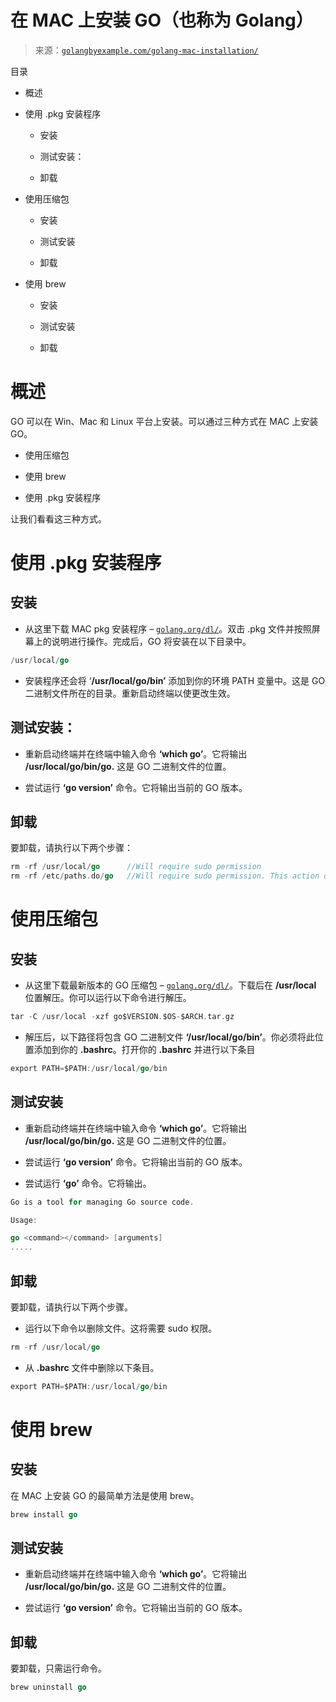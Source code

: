 <!--yml

类别：未分类

日期：2024-10-13 06:11:33

-->

# 在 MAC 上安装 GO（也称为 Golang）

> 来源：[`golangbyexample.com/golang-mac-installation/`](https://golangbyexample.com/golang-mac-installation/)

目录

+   概述

+   使用 .pkg 安装程序

    +   安装

    +   测试安装：

    +   卸载

+   使用压缩包

    +   安装

    +   测试安装

    +   卸载

+   使用 brew

    +   安装

    +   测试安装

    +   卸载

# **概述**

GO 可以在 Win、Mac 和 Linux 平台上安装。可以通过三种方式在 MAC 上安装 GO。

+   使用压缩包

+   使用 brew

+   使用 .pkg 安装程序

让我们看看这三种方式。

# **使用 .pkg 安装程序**

## **安装**

+   从这里下载 MAC pkg 安装程序 – [`golang.org/dl/`](https://golang.org/dl/)。双击 .pkg 文件并按照屏幕上的说明进行操作。完成后，GO 将安装在以下目录中。

```go
/usr/local/go
```

+   安装程序还会将 ‘**/usr/local/go/bin’** 添加到你的环境 PATH 变量中。这是 GO 二进制文件所在的目录。重新启动终端以使更改生效。

## **测试安装：**

+   重新启动终端并在终端中输入命令 **‘which go’**。它将输出 **/usr/local/go/bin/go.** 这是 GO 二进制文件的位置。

+   尝试运行 **‘go version’** 命令。它将输出当前的 GO 版本。

## **卸载**

要卸载，请执行以下两个步骤：

```go
rm -rf /usr/local/go      //Will require sudo permission
rm -rf /etc/paths.do/go   //Will require sudo permission. This action deletes will remove /usr/local/go/bin from PATH env
```

# **使用压缩包**

## **安装**

+   从这里下载最新版本的 GO 压缩包 – [`golang.org/dl/`](https://golang.org/dl/)。下载后在 **/usr/local** 位置解压。你可以运行以下命令进行解压。

```go
tar -C /usr/local -xzf go$VERSION.$OS-$ARCH.tar.gz
```

+   解压后，以下路径将包含 GO 二进制文件 **‘/usr/local/go/bin’**。你必须将此位置添加到你的 **.bashrc**。打开你的 **.bashrc** 并进行以下条目

```go
export PATH=$PATH:/usr/local/go/bin
```

## **测试安装**

+   重新启动终端并在终端中输入命令 **‘which go’**。它将输出 **/usr/local/go/bin/go.** 这是 GO 二进制文件的位置。

+   尝试运行 **‘go version’** 命令。它将输出当前的 GO 版本。

+   尝试运行 **‘go’** 命令。它将输出。

```go
Go is a tool for managing Go source code.

Usage:

go <command></command> [arguments]
.....
```

## **卸载**

要卸载，请执行以下两个步骤。

+   运行以下命令以删除文件。这将需要 sudo 权限。

```go
rm -rf /usr/local/go 
```

+   从 **.bashrc** 文件中删除以下条目。

```go
export PATH=$PATH:/usr/local/go/bin
```

# **使用 brew**

## **安装**

在 MAC 上安装 GO 的最简单方法是使用 brew。

```go
brew install go
```

## **测试安装**

+   重新启动终端并在终端中输入命令 **‘which go’**。它将输出 **/usr/local/go/bin/go.** 这是 GO 二进制文件的位置。

+   尝试运行 **‘go version’** 命令。它将输出当前的 GO 版本。

## **卸载**

要卸载，只需运行命令。

```go
brew uninstall go
```


